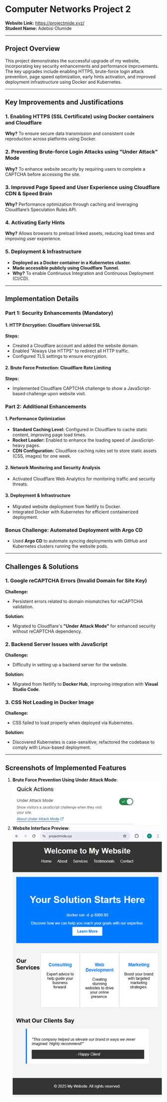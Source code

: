 # Computer Networks Project 2


**Website Link:** <https://projectmide.xyz/> <br>
**Student Name:** Adebisi Olumide  

---

## Project Overview
This project demonstrates the successful upgrade of my website, incorporating key security enhancements and performance improvements. The key upgrades include enabling HTTPS, brute-force login attack prevention, page speed optimization, early hints activation, and improved deployment infrastructure using Docker and Kubernetes.

---

## Key Improvements and Justifications
### 1. Enabling HTTPS (SSL Certificate) using Docker containers and Cloudflare
**Why?** To ensure secure data transmission and consistent code reproduction across platforms using Docker.

### 2. Preventing Brute-force Login Attacks using "Under Attack" Mode
**Why?** To enhance website security by requiring users to complete a CAPTCHA before accessing the site.

### 3. Improved Page Speed and User Experience using Cloudflare CDN & Speed Brain
**Why?** Performance optimization through caching and leveraging Cloudflare’s Speculation Rules API.

### 4. Activating Early Hints
**Why?** Allows browsers to preload linked assets, reducing load times and improving user experience.

### 5. Deployment & Infrastructure
- **Deployed as a Docker container in a Kubernetes cluster.**
- **Made accessible publicly using Cloudflare Tunnel.**
- **Why?** To enable Continuous Integration and Continuous Deployment (CI/CD).

---

## Implementation Details

### Part 1: Security Enhancements (Mandatory)

#### 1. HTTP Encryption: Cloudflare Universal SSL
**Steps:**
- Created a Cloudflare account and added the website domain.
- Enabled "Always Use HTTPS" to redirect all HTTP traffic.
- Configured TLS settings to ensure encryption.

#### 2. Brute Force Protection: Cloudflare Rate Limiting
**Steps:**
- Implemented Cloudflare CAPTCHA challenge to show a JavaScript-based challenge upon website visit.

### Part 2: Additional Enhancements

#### 1. Performance Optimization
- **Standard Caching Level:** Configured in Cloudflare to cache static content, improving page load times.
- **Rocket Loader:** Enabled to enhance the loading speed of JavaScript-heavy pages.
- **CDN Configuration:** Cloudflare caching rules set to store static assets (CSS, images) for one week.

#### 2. Network Monitoring and Security Analysis
- Activated Cloudflare Web Analytics for monitoring traffic and security threats.

#### 3. Deployment & Infrastructure
- Migrated website deployment from Netlify to Docker.
- Integrated Docker with Kubernetes for efficient containerized deployment.

### Bonus Challenge: Automated Deployment with Argo CD
- Used **Argo CD** to automate syncing deployments with GitHub and Kubernetes clusters running the website pods.

---

## Challenges & Solutions

### 1. Google reCAPTCHA Errors (Invalid Domain for Site Key)
**Challenge:**
- Persistent errors related to domain mismatches for reCAPTCHA validation.

**Solution:**
- Migrated to Cloudflare's **"Under Attack Mode"** for enhanced security without reCAPTCHA dependency.

### 2. Backend Server Issues with JavaScript
**Challenge:**
- Difficulty in setting up a backend server for the website.

**Solution:**
- Migrated from Netlify to **Docker Hub**, improving integration with **Visual Studio Code**.

### 3. CSS Not Loading in Docker Image
**Challenge:**
- CSS failed to load properly when deployed via Kubernetes.

**Solution:**
- Discovered Kubernetes is case-sensitive; refactored the codebase to comply with Linux-based deployment.

---

## Screenshots of Implemented Features
1. **Brute Force Prevention Using Under Attack Mode**:
![Brute Force Prevention Using Under Attack Mode](https://github.com/Olumide1996/My-Project/raw/main/img/under_attack.jpg)
2. **Website Interface Preview**:
![Website Interface Preview](https://github.com/Olumide1996/My-Project/raw/main/img/web_interface.png)